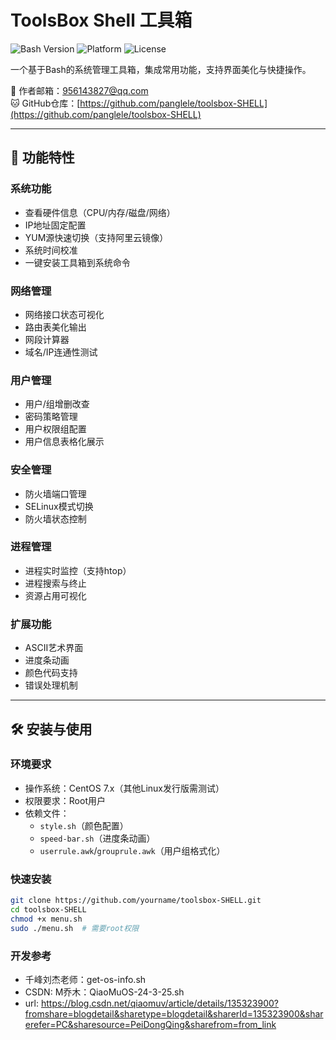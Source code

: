 # ToolsBox Shell 工具箱

![Bash Version](https://img.shields.io/badge/Bash-5.0%2B-blue) ![Platform](https://img.shields.io/badge/Platform-CentOS%207-lightgrey) ![License](https://img.shields.io/badge/License-GPL3.0-green)

一个基于Bash的系统管理工具箱，集成常用功能，支持界面美化与快捷操作。

📧 作者邮箱：956143827@qq.com  
🐱 GitHub仓库：[https://github.com/panglele/toolsbox-SHELL](https://github.com/panglele/toolsbox-SHELL)

---

## 🌟 功能特性

### 系统功能
- 查看硬件信息（CPU/内存/磁盘/网络）
- IP地址固定配置
- YUM源快速切换（支持阿里云镜像）
- 系统时间校准
- 一键安装工具箱到系统命令

### 网络管理
- 网络接口状态可视化
- 路由表美化输出
- 网段计算器
- 域名/IP连通性测试

### 用户管理
- 用户/组增删改查
- 密码策略管理
- 用户权限组配置
- 用户信息表格化展示

### 安全管理
- 防火墙端口管理
- SELinux模式切换
- 防火墙状态控制

### 进程管理
- 进程实时监控（支持htop）
- 进程搜索与终止
- 资源占用可视化

### 扩展功能
- ASCII艺术界面
- 进度条动画
- 颜色代码支持
- 错误处理机制

---

## 🛠️ 安装与使用

### 环境要求
- 操作系统：CentOS 7.x（其他Linux发行版需测试）
- 权限要求：Root用户
- 依赖文件：
  - `style.sh`（颜色配置）
  - `speed-bar.sh`（进度条动画）
  - `userrule.awk`/`grouprule.awk`（用户组格式化）

### 快速安装
```bash
git clone https://github.com/yourname/toolsbox-SHELL.git
cd toolsbox-SHELL
chmod +x menu.sh
sudo ./menu.sh  # 需要root权限
```
### 开发参考
- 千峰刘杰老师：get-os-info.sh
- CSDN: M乔木：QiaoMuOS-24-3-25.sh
- url:   https://blog.csdn.net/qiaomuv/article/details/135323900?fromshare=blogdetail&sharetype=blogdetail&sharerId=135323900&sharerefer=PC&sharesource=PeiDongQing&sharefrom=from_link
